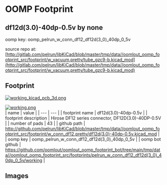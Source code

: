 # OOMP Footprint  
## df12d(3.0)-40dp-0.5v  by none  
  
oomp key: oomp_pelrun_w_conn_df12_df12d(3_0)_40dp_0_5v  
  
source repo at: [http://gitlab.com/pelrun/libKiCad/blob/master/tmp/data//oomlout_oomp_footprint_src/footprint/w_vacuum.pretty/tube_gzc9-b.kicad_mod](http://gitlab.com/pelrun/libKiCad/blob/master/tmp/data//oomlout_oomp_footprint_src/footprint/w_vacuum.pretty/tube_gzc9-b.kicad_mod)  
## Footprint  
  
[![working_kicad_pcb_3d.png](working_kicad_pcb_3d_600.png)](working_kicad_pcb_3d.png)  
  
[![working.png](working_600.png)](working.png)  
| name | value | 
| --- | --- | 
| footprint name | df12d(3.0)-40dp-0.5v | 
| footprint description | Hirose DF12 series connector, DF12D(3.0)-40DP-0.5V | 
| number of pads | 43 | 
| github path | http://github.com/pelrun/libKiCad/blob/master/tmp/data//oomlout_oomp_footprint_src/footprint/w_conn_df12.pretty/df12d(3.0)-40dp-0.5v.kicad_mod | 
| oomp key | oomp_pelrun_w_conn_df12_df12d(3_0)_40dp_0_5v | 
| oomp bot github | https://github.com/oomlout/oomlout_oomp_footprint_bot/tree/main/tmp/data//oomlout_oomp_footprint_src/footprints/pelrun_w_conn_df12_df12d(3_0)_40dp_0_5v/working | 
## Images  
